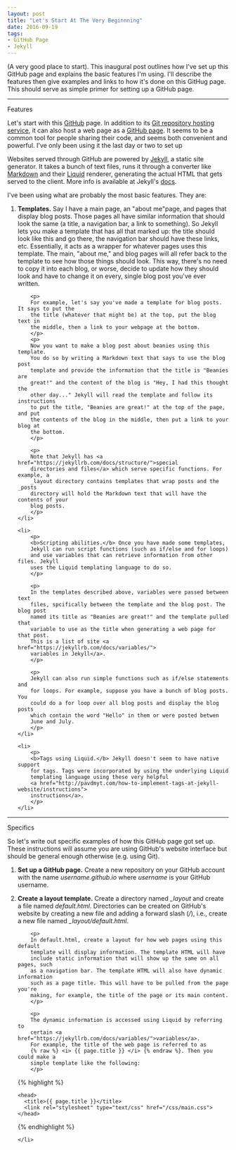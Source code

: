 ```yaml
---
layout: post
title: "Let's Start At The Very Beginnning"
date: 2016-09-19
tags:
- GitHub Page
- Jekyll
---
```


(A very good place to start). This inaugural post outlines how I've set up
this GitHub page and explains the basic features I'm using. I'll describe the
features then give examples and links to how it's done on this GitHug page. This
should serve as simple primer for setting up a GitHub page.

<hr>

<div class="post-section-title">
Features
</div>

Let's start with this <a href="https://github.com/">GitHub</a> page.
In addition to its <a href="https://guides.github.com/">Git repository hosting
service</a>, it can also host a web page as a 
<a href="https://pages.github.com/">GitHub page</a>. It seems to be a common
tool for people sharing their code, and seems both convenient and powerful. I've
only been using it the last day or two to set up

Websites served through GitHub are powered by <a href="https://jekyllrb.com">
Jekyll</a>, a static site generator. It takes a bunch of text files,
runs it through a converter like 
<a href="https://daringfireball.net/projects/markdown/">Markdown</a> and their
<a href="https://github.com/Shopify/liquid/wiki">Liquid</a> renderer, generating
the actual HTML that gets served to the client. More info
is available at Jekyll's <a href="https://jekyllrb.com/docs/home/">docs</a>.

I've been using what are probably the most basic features. They are:

<ol>
	<li> 
		<p>
		<b>Templates.</b> Say I have a main page, an 
		"about me"page, and pages that display blog posts. Those pages all have 
		similar	information that should look the same (a title, a navigation bar, 
		a link to something). So Jekyll lets you make a template that has all that marked up: the
		title should look like this and go there, the navigation bar should have
		these links, etc. Essentially, it acts as a wrapper for whatever pages 
		uses this template.	The main, "about me," and blog pages will all refer 
		back to the template to see how those things should look. This way,
		there's no need to copy it into each blog, or worse, decide
		to update how they should look and have to change it on every, single blog post 
		you've ever written. 
		</p>
		
		<p>
		For example, let's say you've made a template for blog posts. It says to put the
		the title (whatever that might be) at the top, put the blog text in 
		the middle, then a link to your webpage at the bottom.
		</p>
		<p>
		Now you want to make a blog post about beanies using this template. 
		You do so by writing a Markdown text that says to use the blog post
		template and provide the information that the title is "Beanies	are 
		great!" and the content of the blog	is "Hey, I had this thought	the 
		other day..." Jekyll will read the template and follow its instructions 
		to put the title, "Beanies are great!" at the top of the page, and put 
		the contents of the blog in the middle,	then put a link to your blog at 
		the bottom.
		</p>
		
		<p>
		Note that Jekyll has <a href="https://jekyllrb.com/docs/structure/">special 
		directories and files</a> which serve specific functions. For example, a 
		_layout directory contains templates that wrap posts and the _posts 
		directory will hold the Markdown text that will have the contents of your
		blog posts.
		</p>
	</li> 
	
	<li>
		<p>
		<b>Scripting abilities.</b> Once you have made some templates, 
		Jekyll can run script functions (such as if/else and for loops) 
		and use variables that can retrieve information from other files. Jekyll
		uses the Liquid templating language to do so.
		</p>
		
		<p>
		In the templates described above, variables were passed between text
		files, spcifically between the template and the blog post. The blog post
		named its title as "Beanies are great!" and the template pulled that
		variable to use as the title when generating a web page for that post.
		This is a list of site <a href="https://jekyllrb.com/docs/variables/">
		variables in Jekyll</a>.
		</p>
		
		<p>
		Jekyll can also run simple functions such as if/else statements and
		for loops. For example, suppose you have a bunch of blog posts. You
		could do a for loop over all blog posts and display the blog posts
		which contain the word "Hello" in them or were posted betwen
		June and July.
		</p>		
	</li> 
	
	<li>
		<p>
		<b>Tags using Liquid.</b> Jekyll doesn't seem to have native support 
		for tags. Tags were incorporated by using the underlying Liquid 
		templating language using these very helpful
		<a href="http://pavdmyt.com/how-to-implement-tags-at-jekyll-website/instructions">
		instructions</a>.
		</p>
	</li>
</ol>

<hr>

<div class="post-section-title">
Specifics
</div>

<p>
So let's write out specific examples of how this GitHub page got set up. These
instructions will assume you are using GitHub's website interface but 
should be general enough otherwise (e.g. using Git).
</p>

<ol>
	<li>
		<p>
		<b>Set up a GitHub page.</b> Create a new repository on your GitHub
		account with the name <i>username.github.io</i> where <i>username</i> 
		is your	GitHub username. 
		</p>
	</li>
	<li>
		<p>
		<b>Create a layout template.</b> Create a directory named <i>_layout</i>
		and	create a file named <i>default.html</i>. Directories can be created on 
		GitHub's website by creating a new file and adding a forward slash
		(<i>/</i>), i.e., create a new file named <i>_layout/default.html</i>.
		</p>
		
		<p>
		In default.html, create a layout for how web pages using this default
		template will display information. The template HTML will have
		include static information that will show up the same on all pages, such
		as a navigation bar. The template HTML will also have dynamic information
		such as a page title. This will have to be pulled from the page you're
		making, for example, the title of the page or its main content.
		</p>
		
		<p>
		The dynamic information is accessed using Liquid by referring to
		certain <a href="https://jekyllrb.com/docs/variables/">variables</a>.
		For example, the title of the web page is referred to as 
		{% raw %} <i> {{ page.title }} </i> {% endraw %}. Then you could make a
		simple template like the following:
		</p>
		
{% highlight %}
		
<!DOCTYPE html>
  <html>
  
    <head>
	  <title>{{ page.title }}</title>
	  <link rel="stylesheet" type="text/css" href="/css/main.css">
    </head>
  
  </html>
		
{% endhighlight %}

	</li>
	
</ol>








